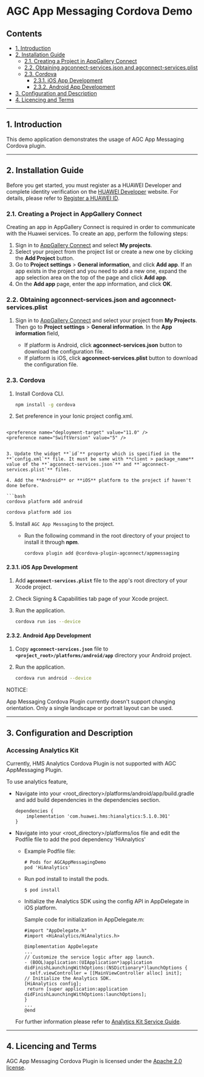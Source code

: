 # AGC App Messaging Cordova Demo

## Contents

- [1. Introduction](#1-introduction)
- [2. Installation Guide](#2-installation-guide)
  - [2.1. Creating a Project in AppGallery Connect](#21-creating-a-project-in-appgallery-connect)
  - [2.2. Obtaining agconnect-services.json and agconnect-services.plist](#22-obtaining-agconnect-servicesjson-and-agconnect-servicesplist)
  - [2.3. Cordova](#23-cordova)
    - [2.3.1. iOS App Development](#231-ios-app-development)
    - [2.3.2. Android App Development](#232-android-app-development)
- [3. Configuration and Description](#3-configuration-and-description)
- [4. Licencing and Terms](#4-licencing-and-terms)

---

## 1. Introduction

This demo application demonstrates the usage of AGC App Messaging Cordova plugin.

---

## 2. Installation Guide

Before you get started, you must register as a HUAWEI Developer and complete identity verification on the [HUAWEI Developer](https://developer.huawei.com/consumer/en/) website. For details, please refer to [Register a HUAWEI ID](https://developer.huawei.com/consumer/en/doc/10104).

### 2.1. Creating a Project in AppGallery Connect

Creating an app in AppGallery Connect is required in order to communicate with the Huawei services. To create an app, perform the following steps:

1. Sign in to [AppGallery Connect](https://developer.huawei.com/consumer/en/service/josp/agc/index.html) and select **My projects**.
2. Select your project from the project list or create a new one by clicking the **Add Project** button.
3. Go to **Project settings** > **General information**, and click **Add app**.
   If an app exists in the project and you need to add a new one, expand the app selection area on the top of the page and click **Add app**.
4. On the **Add app** page, enter the app information, and click **OK**.

### 2.2. Obtaining agconnect-services.json and agconnect-services.plist

1. Sign in to [AppGallery Connect](https://developer.huawei.com/consumer/en/service/josp/agc/index.html) and select your project from **My Projects**. Then go to **Project settings** > **General information**. In the **App information** field,

   - If platform is Android, click **agconnect-services.json** button to download the configuration file.
   - If platform is iOS, click **agconnect-services.plist** button to download the configuration file.

### 2.3. Cordova

1. Install Cordova CLI.

   ```bash
   npm install -g cordova
   ```

2. Set preference in your Ionic project config.xml.

   ```xml
  <!--<platform name="ios">-->
    <preference name="deployment-target" value="11.0" />
    <preference name="SwiftVersion" value="5" />
   ```

3. Update the widget **`id`** property which is specified in the **`config.xml`** file. It must be same with **client > package_name** value of the **`agconnect-services.json`** and **`agconnect-services.plist`** files.

4. Add the **Android** or **iOS** platform to the project if haven't done before.

   ```bash
   cordova platform add android
   ```

   ```bash
   cordova platform add ios
   ```

5. Install `AGC App Messaging` to the project.

   - Run the following command in the root directory of your project to install it through **npm**.

       ```bash
       cordova plugin add @cordova-plugin-agconnect/appmessaging
       ```

#### 2.3.1. iOS App Development

1. Add **`agconnect-services.plist`** file to the app's root directory of your Xcode project.

2. Check Signing & Capabilities tab page of your Xcode project.

3.  Run the application.

    ```bash
    cordova run ios --device
    ```

#### 2.3.2. Android App Development

1. Copy **`agconnect-services.json`** file to **`<project_root>/platforms/android/app`** directory your Android project.

2. Run the application.

   ```bash
   cordova run android --device
   ```
   
NOTICE:

App Messaging Cordova Plugin currently doesn't support changing orientation. Only a single landscape or portrait layout can be used.

---

## 3. Configuration and Description

### Accessing Analytics Kit

Currently, HMS Analytics Cordova Plugin is not supported with AGC AppMessaging Plugin. 

To use analytics feature, 

- Navigate into your <root_directory>/platforms/android/app/build.gradle and add build dependencies in the dependencies section.
   
    ```
    dependencies {
        implementation 'com.huawei.hms:hianalytics:5.1.0.301'
    }
    ```
- Navigate into your <root_directory>/platforms/ios file and edit the Podfile file to add the pod dependency 'HiAnalytics'
    
    - Example Podfile file:

        ```
        # Pods for AGCAppMessagingDemo
        pod 'HiAnalytics'
        ```
    
    - Run pod install to install the pods.
    
       ```
       $ pod install
       ```
    
    - Initialize the Analytics SDK using the config API in AppDelegate in iOS platform.

        Sample code for initialization in AppDelegate.m:
    
        ```
        #import "AppDelegate.h"
        #import <HiAnalytics/HiAnalytics.h>
 
        @implementation AppDelegate
        ...
        // Customize the service logic after app launch.
        - (BOOL)application:(UIApplication*)application didFinishLaunchingWithOptions:(NSDictionary*)launchOptions {
          self.viewController = [[MainViewController alloc] init];
        // Initialize the Analytics SDK.
        [HiAnalytics config];   
         return [super application:application didFinishLaunchingWithOptions:launchOptions];
        }
        ...
        @end
        ```
    
    For further information please refer to [Analytics Kit Service Guide](https://developer.huawei.com/consumer/en/doc/development/HMSCore-Guides/introduction-0000001050745149).
    
---

## 4. Licencing and Terms

AGC App Messaging Cordova Plugin is licensed under the [Apache 2.0 license](LICENCE).
